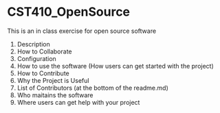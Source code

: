 # CST410_OpenSource
This is an in class exercise for open source software
 1. Description
 2. How to Collaborate
 3. Configuration
 4. How to use the software (How users can get started with the project)
 5. How to Contribute
 6. Why the Project is Useful
 7. List of Contributors (at the bottom of the readme.md)
 8. Who maitains the software
 9. Where users can get help with your project
